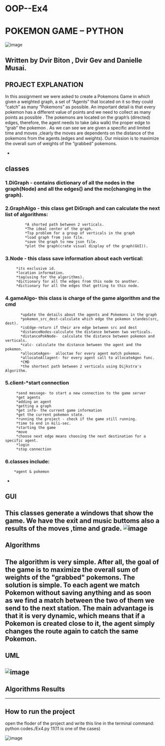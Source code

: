 
# OOP--Ex4
# POKEMON GAME – PYTHON
![image](https://user-images.githubusercontent.com/92378800/148260320-c740a7f5-ddf1-498e-bd29-94911c4e2d84.png)


## Written by Dvir Biton , Dvir Gev and Danielle Musai.

## PROJECT EXPLANATION

In this assignment  we were asked to create a Pokemons Game in which given a weighted graph, a set of “Agents” that located on it so they could “catch” as many “Pokemons” as possible.
An important detail is that every pokemon has a different value of points  and we need to collect as many points as possible .
The pokemons are located on the graph’s (directed) edges, therefore, the agent needs to take (aka walk) the proper edge to “grab” the pokemon .
As we can see we are given a specific and limited time and moves ,clearly the moves are dependents on the distance of the pokemons from the agents.(edges and weights).
Our mission is to maximize the overall sum of weights of the “grabbed” pokemons.

-
## classes

### 1.DiGraph - contains dictionary of all the nodes in the graph(Node) and all the edges() and the mc(changing in the graph).

### 2.GraphAlgo - this class get DiGraph and can calculate the next list of algorithms:
             *A shorted path between 2 verticals.
             *The ideal center of the graph.
             *Tsp problem for a group of verticals in the graph
             *load graph from json file.
             *save the graph to new json file.
             *plot the graph(crate visual display of the graph(GUI)).

### 3.Node - this class save information about each vertical:
         *its exclusive id.
         *location information.
         *tag(using for the algorithms).
         *dictionary for all the edges from this node to another.
         *dictionary for all the edges that getting to this node.

### 4.gameAlgo- this class is charge of the game algorithm and the cmd
           *update the details about the agents and Pokemons in the graph
           *pokemon_src_dest-calculate which edge the pokemon standes(src, dest).
           *isEdge-return if their are edge between src and dest
           *distanceNodes-calculate the distance between two verticals.
           *distancePokNode-  calculate the distance between pokemon and verticals.
           *calc- calculate the distance between the agent and the pokemon.
           *allocateAgen-  alloctae for every agent match pokemon.
           *allocateAllagent- for every agent call to allocateAgen func.
           *CMD
           *the shortest path between 2 verticals using Dijkstra's Algorithm.

### 5.client-*start connection
         *send messege- to start a new connection to the game server
         *get agents
         *adding an agent
         *getting a graph
         *get info- the current game information
         *get the current pokemon state.
         *running the project - check if the game still running.
         *time to end in mili-sec.
         *starting the game 
         *move
         *choose next edge means choosing the next destination for a specific agent.
         *login
         *stop connection

### 6.classes include: 
        *agent & pokemon
-
## GUI
This classes generate a windows that show the game.
We have the exit and music buttoms also a results of the moves ,time and grade. 
![image](https://user-images.githubusercontent.com/92378800/148246637-1c7fe8ac-5531-4a0b-8d05-651b6a56c333.png)
-
## Algorithms

The algorithm is very simple.
After all, the goal of the game is to maximize the overall sum of weights of the "grabbed" pokemons.
The solution is simple. To each agent we match Pokemon without saving anything and as soon as we find a match between the two of them we send to the next station.
The main advantage is that it is very dynamic, which means that if a Pokemon is created close to it, the agent simply changes the route again to catch the same Pokemon.
-
## UML

![image](https://user-images.githubusercontent.com/92378800/148247697-b445d322-1915-443b-a8a2-eecd0fc4496c.png)
-
## Algorithms Results

----
## How to run the project
open the floder of the project and write this line in the terminal command:
python codes./Ex4.py 11(11 is one of the cases)

![image](https://user-images.githubusercontent.com/92378800/148261828-9a3d3395-09b4-4c0e-a500-e3ff06c1ad0c.png)



